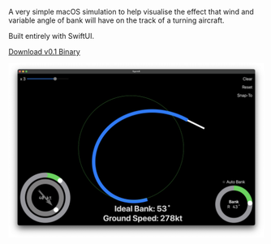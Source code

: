A very simple macOS simulation to help visualise the effect that wind and variable angle of bank will have on the track of a turning aircraft.

Built entirely with SwiftUI.

[Download v0.1 Binary](https://github.com/nathan-85/figure8/releases/download/v0.1/figure8.app.zip)

![Screenshot](Images/screenshot.png)
